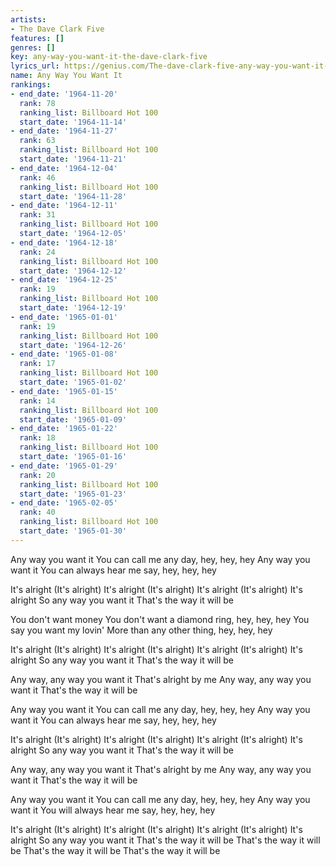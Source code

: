 ```yaml
---
artists:
- The Dave Clark Five
features: []
genres: []
key: any-way-you-want-it-the-dave-clark-five
lyrics_url: https://genius.com/The-dave-clark-five-any-way-you-want-it-lyrics
name: Any Way You Want It
rankings:
- end_date: '1964-11-20'
  rank: 78
  ranking_list: Billboard Hot 100
  start_date: '1964-11-14'
- end_date: '1964-11-27'
  rank: 63
  ranking_list: Billboard Hot 100
  start_date: '1964-11-21'
- end_date: '1964-12-04'
  rank: 46
  ranking_list: Billboard Hot 100
  start_date: '1964-11-28'
- end_date: '1964-12-11'
  rank: 31
  ranking_list: Billboard Hot 100
  start_date: '1964-12-05'
- end_date: '1964-12-18'
  rank: 24
  ranking_list: Billboard Hot 100
  start_date: '1964-12-12'
- end_date: '1964-12-25'
  rank: 19
  ranking_list: Billboard Hot 100
  start_date: '1964-12-19'
- end_date: '1965-01-01'
  rank: 19
  ranking_list: Billboard Hot 100
  start_date: '1964-12-26'
- end_date: '1965-01-08'
  rank: 17
  ranking_list: Billboard Hot 100
  start_date: '1965-01-02'
- end_date: '1965-01-15'
  rank: 14
  ranking_list: Billboard Hot 100
  start_date: '1965-01-09'
- end_date: '1965-01-22'
  rank: 18
  ranking_list: Billboard Hot 100
  start_date: '1965-01-16'
- end_date: '1965-01-29'
  rank: 20
  ranking_list: Billboard Hot 100
  start_date: '1965-01-23'
- end_date: '1965-02-05'
  rank: 40
  ranking_list: Billboard Hot 100
  start_date: '1965-01-30'
---
```

Any way you want it
You can call me any day, hey, hey, hey
Any way you want it
You can always hear me say, hey, hey, hey


It's alright (It's alright)
It's alright (It's alright)
It's alright (It's alright)
It's alright
So any way you want it
That's the way it will be


You don't want money
You don't want a diamond ring, hey, hey, hey
You say you want my lovin'
More than any other thing, hey, hey, hey


It's alright (It's alright)
It's alright (It's alright)
It's alright (It's alright)
It's alright
So any way you want it
That's the way it will be


Any way, any way you want it
That's alright by me
Any way, any way you want it
That's the way it will be


Any way you want it
You can call me any day, hey, hey, hey
Any way you want it
You can always hear me say, hey, hey, hey


It's alright (It's alright)
It's alright (It's alright)
It's alright (It's alright)
It's alright
So any way you want it
That's the way it will be


Any way, any way you want it
That's alright by me
Any way, any way you want it
That's the way it will be


Any way you want it
You can call me any day, hey, hey, hey
Any way you want it
You will always hear me say, hey, hey, hey


It's alright (It's alright)
It's alright (It's alright)
It's alright (It's alright)
It's alright
So any way you want it
That's the way it will be
That's the way it will be
That's the way it will be
That's the way it will be
